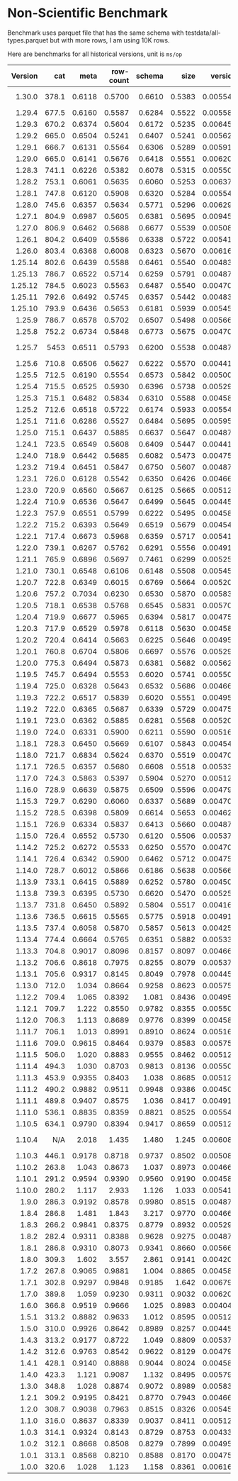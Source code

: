 # Non-Scientific Benchmark

Benchmark uses parquet file that has the same schema with testdata/all-types.parquet but with more rows, I am using 10K rows.

Here are benchmarks for all historical versions, unit is `ms/op`

| Version |   cat |   meta | row-count | schema |   size |  version | Note                                                |
| ------: | ----: | -----: | --------: | -----: | -----: | -------: | --------------------------------------------------- |
|  1.30.0 | 378.1 | 0.6118 |    0.5700 | 0.6610 | 0.5383 | 0.005542 | https://github.com/hangxie/parquet-tools/issues/612 |
|  1.29.4 | 677.5 | 0.6160 |    0.5587 | 0.6284 | 0.5522 | 0.005584 |                                                     |
|  1.29.3 | 670.2 | 0.6374 |    0.5604 | 0.6172 | 0.5235 | 0.006458 |                                                     |
|  1.29.2 | 665.0 | 0.6504 |    0.5241 | 0.6407 | 0.5241 | 0.005625 |                                                     |
|  1.29.1 | 666.7 | 0.6131 |    0.5564 | 0.6306 | 0.5289 | 0.005916 |                                                     |
|  1.29.0 | 665.0 | 0.6141 |    0.5676 | 0.6418 | 0.5551 | 0.006208 |                                                     |
|  1.28.3 | 741.1 | 0.6226 |    0.5382 | 0.6078 | 0.5315 | 0.005500 |                                                     |
|  1.28.2 | 753.1 | 0.6061 |    0.5635 | 0.6060 | 0.5253 | 0.006375 |                                                     |
|  1.28.1 | 747.8 | 0.6120 |    0.5908 | 0.6320 | 0.5284 | 0.005541 |                                                     |
|  1.28.0 | 745.6 | 0.6357 |    0.5634 | 0.5771 | 0.5296 | 0.006291 |                                                     |
|  1.27.1 | 804.9 | 0.6987 |    0.5605 | 0.6381 | 0.5695 | 0.009458 |                                                     |
|  1.27.0 | 806.9 | 0.6462 |    0.5688 | 0.6677 | 0.5539 | 0.005083 |                                                     |
|  1.26.1 | 804.2 | 0.6409 |    0.5586 | 0.6338 | 0.5722 | 0.005416 |                                                     |
|  1.26.0 | 803.4 | 0.6368 |    0.6008 | 0.6323 | 0.5670 | 0.006166 |                                                     |
| 1.25.14 | 802.6 | 0.6439 |    0.5588 | 0.6461 | 0.5540 | 0.004833 |                                                     |
| 1.25.13 | 786.7 | 0.6522 |    0.5714 | 0.6259 | 0.5791 | 0.004875 |                                                     |
| 1.25.12 | 784.5 | 0.6023 |    0.5563 | 0.6487 | 0.5540 | 0.004708 |                                                     |
| 1.25.11 | 792.6 | 0.6492 |    0.5745 | 0.6357 | 0.5442 | 0.004834 |                                                     |
| 1.25.10 | 793.9 | 0.6436 |    0.5653 | 0.6181 | 0.5939 | 0.005459 |                                                     |
|  1.25.9 | 786.7 | 0.6578 |    0.5702 | 0.6507 | 0.5498 | 0.005666 |                                                     |
|  1.25.8 | 752.2 | 0.6734 |    0.5848 | 0.6773 | 0.5675 | 0.004708 |                                                     |
|  1.25.7 |  5453 | 0.6511 |    0.5793 | 0.6200 | 0.5538 | 0.004875 | https://github.com/hangxie/parquet-tools/issues/474 |
|  1.25.6 | 710.8 | 0.6506 |    0.5627 | 0.6222 | 0.5570 | 0.004417 |                                                     |
|  1.25.5 | 712.5 | 0.6190 |    0.5554 | 0.6573 | 0.5842 | 0.005000 |                                                     |
|  1.25.4 | 715.5 | 0.6525 |    0.5930 | 0.6396 | 0.5738 | 0.005291 |                                                     |
|  1.25.3 | 715.1 | 0.6482 |    0.5834 | 0.6310 | 0.5588 | 0.004583 |                                                     |
|  1.25.2 | 712.6 | 0.6518 |    0.5722 | 0.6174 | 0.5933 | 0.005541 |                                                     |
|  1.25.1 | 711.6 | 0.6286 |    0.5527 | 0.6484 | 0.5695 | 0.005958 |                                                     |
|  1.25.0 | 715.1 | 0.6437 |    0.5885 | 0.6637 | 0.5647 | 0.004875 |                                                     |
|  1.24.1 | 723.5 | 0.6549 |    0.5608 | 0.6409 | 0.5447 | 0.004417 |                                                     |
|  1.24.0 | 718.9 | 0.6442 |    0.5685 | 0.6082 | 0.5473 | 0.004750 |                                                     |
|  1.23.2 | 719.4 | 0.6451 |    0.5847 | 0.6750 | 0.5607 | 0.004875 |                                                     |
|  1.23.1 | 726.0 | 0.6128 |    0.5542 | 0.6350 | 0.6426 | 0.004667 |                                                     |
|  1.23.0 | 720.9 | 0.6560 |    0.5667 | 0.6125 | 0.5665 | 0.005125 |                                                     |
|  1.22.4 | 710.9 | 0.6536 |    0.5647 | 0.6499 | 0.5645 | 0.004458 |                                                     |
|  1.22.3 | 757.9 | 0.6551 |    0.5799 | 0.6222 | 0.5495 | 0.004584 |                                                     |
|  1.22.2 | 715.2 | 0.6393 |    0.5649 | 0.6519 | 0.5679 | 0.004541 |                                                     |
|  1.22.1 | 717.4 | 0.6673 |    0.5968 | 0.6359 | 0.5717 | 0.005417 |                                                     |
|  1.22.0 | 739.1 | 0.6267 |    0.5762 | 0.6291 | 0.5556 | 0.004917 |                                                     |
|  1.21.1 | 765.9 | 0.6896 |    0.5697 | 0.7461 | 0.6299 | 0.005250 |                                                     |
|  1.21.0 | 730.1 | 0.6548 |    0.6106 | 0.6148 | 0.5508 | 0.005458 |                                                     |
|  1.20.7 | 722.8 | 0.6349 |    0.6015 | 0.6769 | 0.5664 | 0.005208 |                                                     |
|  1.20.6 | 757.2 | 0.7034 |    0.6230 | 0.6530 | 0.5870 | 0.005834 |                                                     |
|  1.20.5 | 718.1 | 0.6538 |    0.5768 | 0.6545 | 0.5831 | 0.005708 |                                                     |
|  1.20.4 | 719.9 | 0.6677 |    0.5965 | 0.6394 | 0.5817 | 0.004750 |                                                     |
|  1.20.3 | 717.9 | 0.6529 |    0.5978 | 0.6118 | 0.5630 | 0.004583 |                                                     |
|  1.20.2 | 720.4 | 0.6414 |    0.5663 | 0.6225 | 0.5646 | 0.004958 |                                                     |
|  1.20.1 | 760.8 | 0.6704 |    0.5806 | 0.6697 | 0.5576 | 0.005291 |                                                     |
|  1.20.0 | 775.3 | 0.6494 |    0.5873 | 0.6381 | 0.5682 | 0.005625 |                                                     |
|  1.19.5 | 745.7 | 0.6494 |    0.5553 | 0.6020 | 0.5741 | 0.005500 |                                                     |
|  1.19.4 | 725.0 | 0.6328 |    0.5643 | 0.6532 | 0.5686 | 0.004667 |                                                     |
|  1.19.3 | 722.2 | 0.6517 |    0.5839 | 0.6020 | 0.5551 | 0.004958 |                                                     |
|  1.19.2 | 722.0 | 0.6365 |    0.5687 | 0.6339 | 0.5729 | 0.004750 |                                                     |
|  1.19.1 | 723.0 | 0.6362 |    0.5885 | 0.6281 | 0.5568 | 0.005208 |                                                     |
|  1.19.0 | 724.0 | 0.6331 |    0.5900 | 0.6211 | 0.5590 | 0.005167 |                                                     |
|  1.18.1 | 728.3 | 0.6450 |    0.5669 | 0.6107 | 0.5843 | 0.004541 |                                                     |
|  1.18.0 | 721.7 | 0.6834 |    0.5624 | 0.6370 | 0.5519 | 0.004708 |                                                     |
|  1.17.1 | 726.5 | 0.6357 |    0.5680 | 0.6608 | 0.5518 | 0.005333 |                                                     |
|  1.17.0 | 724.3 | 0.5863 |    0.5397 | 0.5904 | 0.5270 | 0.005125 |                                                     |
|  1.16.0 | 728.9 | 0.6639 |    0.5875 | 0.6509 | 0.5596 | 0.004792 |                                                     |
|  1.15.3 | 729.7 | 0.6290 |    0.6060 | 0.6337 | 0.5689 | 0.004709 |                                                     |
|  1.15.2 | 728.5 | 0.6398 |    0.5809 | 0.6614 | 0.5653 | 0.004625 |                                                     |
|  1.15.1 | 726.9 | 0.6334 |    0.5837 | 0.6413 | 0.5660 | 0.004875 |                                                     |
|  1.15.0 | 726.4 | 0.6552 |    0.5730 | 0.6120 | 0.5506 | 0.005375 |                                                     |
|  1.14.2 | 725.2 | 0.6272 |    0.5533 | 0.6250 | 0.5570 | 0.004708 |                                                     |
|  1.14.1 | 726.4 | 0.6342 |    0.5900 | 0.6462 | 0.5712 | 0.004750 |                                                     |
|  1.14.0 | 728.7 | 0.6012 |    0.5866 | 0.6186 | 0.5638 | 0.005667 |                                                     |
|  1.13.9 | 733.1 | 0.6415 |    0.5889 | 0.6252 | 0.5780 | 0.004500 |                                                     |
|  1.13.8 | 739.3 | 0.6395 |    0.5730 | 0.6620 | 0.5470 | 0.005250 |                                                     |
|  1.13.7 | 731.8 | 0.6450 |    0.5892 | 0.5804 | 0.5517 | 0.004167 |                                                     |
|  1.13.6 | 736.5 | 0.6615 |    0.5565 | 0.5775 | 0.5918 | 0.004917 |                                                     |
|  1.13.5 | 737.4 | 0.6058 |    0.5870 | 0.5857 | 0.5613 | 0.004250 |                                                     |
|  1.13.4 | 774.4 | 0.6664 |    0.5765 | 0.6351 | 0.5882 | 0.005333 |                                                     |
|  1.13.3 | 704.8 | 0.9017 |    0.8096 | 0.8157 | 0.8097 | 0.004666 |                                                     |
|  1.13.2 | 706.6 | 0.8618 |    0.7975 | 0.8255 | 0.8079 | 0.005375 |                                                     |
|  1.13.1 | 705.6 | 0.9317 |    0.8145 | 0.8049 | 0.7978 | 0.004459 |                                                     |
|  1.13.0 | 712.0 |  1.034 |    0.8664 | 0.9258 | 0.8623 | 0.005750 |                                                     |
|  1.12.2 | 709.4 |  1.065 |    0.8392 |  1.081 | 0.8436 | 0.004958 |                                                     |
|  1.12.1 | 709.7 |  1.222 |    0.8550 | 0.9782 | 0.8355 | 0.005500 |                                                     |
|  1.12.0 | 706.3 |  1.113 |    0.8689 | 0.9776 | 0.8399 | 0.004583 |                                                     |
|  1.11.7 | 706.1 |  1.013 |    0.8991 | 0.8910 | 0.8624 | 0.005167 |                                                     |
|  1.11.6 | 709.0 | 0.9615 |    0.8464 | 0.9379 | 0.8583 | 0.005750 |                                                     |
|  1.11.5 | 506.0 |  1.020 |    0.8883 | 0.9555 | 0.8462 | 0.005125 |                                                     |
|  1.11.4 | 494.3 |  1.030 |    0.8703 | 0.9813 | 0.8136 | 0.005500 |                                                     |
|  1.11.3 | 453.9 | 0.9355 |    0.8403 |  1.038 | 0.8685 | 0.005125 |                                                     |
|  1.11.2 | 490.2 | 0.9882 |    0.9511 | 0.9948 | 0.9386 | 0.004500 |                                                     |
|  1.11.1 | 489.8 | 0.9407 |    0.8575 |  1.036 | 0.8417 | 0.004917 |                                                     |
|  1.11.0 | 536.1 | 0.8835 |    0.8359 | 0.8821 | 0.8525 | 0.005542 |                                                     |
|  1.10.5 | 634.1 | 0.9790 |    0.8394 | 0.9417 | 0.8659 | 0.005125 |                                                     |
|  1.10.4 |   N/A |  2.018 |     1.435 |  1.480 |  1.245 | 0.006084 | https://github.com/hangxie/parquet-tools/issues/108 |
|  1.10.3 | 446.1 | 0.9178 |    0.8718 | 0.9737 | 0.8502 | 0.005084 |                                                     |
|  1.10.2 | 263.8 |  1.043 |    0.8673 |  1.037 | 0.8973 | 0.004667 |                                                     |
|  1.10.1 | 291.2 | 0.9594 |    0.9390 | 0.9560 | 0.9190 | 0.004583 |                                                     |
|  1.10.0 | 280.2 |  1.117 |     2.933 |  1.126 |  1.033 | 0.005416 |                                                     |
|   1.9.0 | 286.3 | 0.9192 |    0.8578 | 0.9980 | 0.8515 | 0.004875 |                                                     |
|   1.8.4 | 286.8 |  1.481 |     1.843 |  3.217 | 0.9770 | 0.004667 |                                                     |
|   1.8.3 | 266.2 | 0.9841 |    0.8375 | 0.8779 | 0.8932 | 0.005292 |                                                     |
|   1.8.2 | 282.4 | 0.9311 |    0.8388 | 0.9628 | 0.9275 | 0.004875 |                                                     |
|   1.8.1 | 286.8 | 0.9310 |    0.8073 | 0.9341 | 0.8660 | 0.005667 |                                                     |
|   1.8.0 | 309.3 |  1.602 |     3.557 |  2.861 | 0.9141 | 0.004208 |                                                     |
|   1.7.2 | 267.8 | 0.9065 |    0.9881 |  1.004 | 0.8865 | 0.004583 |                                                     |
|   1.7.1 | 302.8 | 0.9297 |    0.9848 | 0.9185 |  1.642 | 0.006792 |                                                     |
|   1.7.0 | 389.8 |  1.059 |    0.9230 | 0.9311 | 0.9032 | 0.006208 |                                                     |
|   1.6.0 | 366.8 | 0.9519 |    0.9666 |  1.025 | 0.8983 | 0.004041 |                                                     |
|   1.5.1 | 313.2 | 0.8882 |    0.9633 |  1.012 | 0.8595 | 0.005125 |                                                     |
|   1.5.0 | 310.0 | 0.9926 |    0.8642 | 0.8989 | 0.8257 | 0.004459 |                                                     |
|   1.4.3 | 313.2 | 0.9177 |    0.8722 |  1.049 | 0.8809 | 0.005375 |                                                     |
|   1.4.2 | 312.6 | 0.9763 |    0.8542 | 0.9622 | 0.8129 | 0.004791 |                                                     |
|   1.4.1 | 428.1 | 0.9140 |    0.8888 | 0.9044 | 0.8024 | 0.004583 |                                                     |
|   1.4.0 | 423.3 |  1.121 |    0.9087 |  1.132 | 0.8495 | 0.005792 |                                                     |
|   1.3.0 | 348.8 |  1.028 |    0.8874 | 0.9072 | 0.8989 | 0.005833 |                                                     |
|   1.2.1 | 309.2 | 0.9195 |    0.8421 | 0.8770 | 0.7943 | 0.004667 |                                                     |
|   1.2.0 | 308.7 | 0.9038 |    0.7963 | 0.8515 | 0.8326 | 0.005458 |                                                     |
|   1.1.0 | 316.0 | 0.8637 |    0.8339 | 0.9037 | 0.8411 | 0.005125 |                                                     |
|   1.0.3 | 314.1 | 0.9324 |    0.8143 | 0.8729 | 0.8753 | 0.004333 |                                                     |
|   1.0.2 | 312.1 | 0.8668 |    0.8508 | 0.8279 | 0.7899 | 0.004958 |                                                     |
|   1.0.1 | 313.1 | 0.8568 |    0.8210 | 0.8588 | 0.8170 | 0.004750 |                                                     |
|   1.0.0 | 320.6 |  1.028 |     1.123 |  1.158 | 0.8361 | 0.006167 |                                                     |
